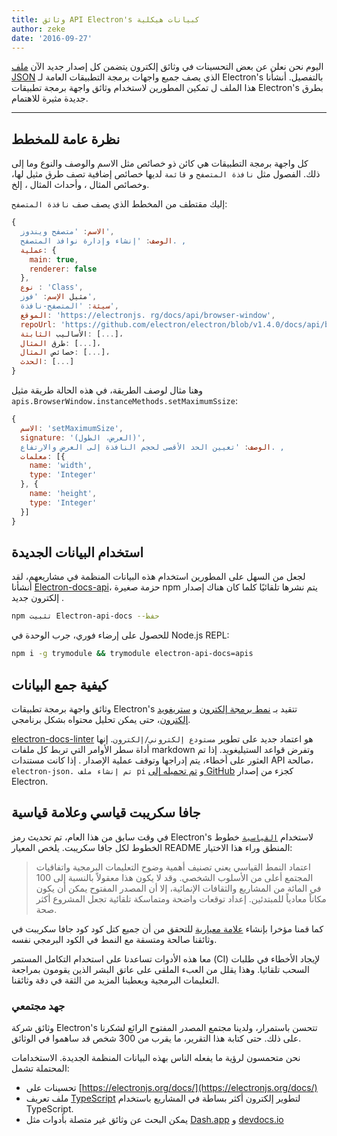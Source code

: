 ```yaml
---
title: وثائق API Electron's كبيانات هيكلية
author: zeke
date: '2016-09-27'
---
```


اليوم نحن نعلن عن بعض التحسينات في وثائق إلكترون يتضمن كل إصدار جديد الآن [ملف JSON](https://github.com/electron/electron/releases/download/v1.4.1/electron-api.json) الذي يصف جميع واجهات برمجة التطبيقات العامة لـ Electron's بالتفصيل. أنشأنا هذا الملف ل تمكين المطورين لاستخدام وثائق واجهة برمجة تطبيقات Electron's بطرق جديدة مثيرة للاهتمام.

---

## نظرة عامة للمخطط

كل واجهة برمجة التطبيقات هي كائن ذو خصائص مثل الاسم والوصف والنوع وما إلى ذلك. الفصول مثل `نافذة المتصفح` و `قائمة` لديها خصائص إضافية تصف طرق مثيل لها، وخصائص المثال ، وأحداث المثال ، إلخ.

إليك مقتطف من المخطط الذي يصف صف `نافذة المتصفح`:

```js
{
  الاسم: 'متصفح ويندوز',
  الوصف: 'إنشاء وإدارة نوافذ المتصفح. ,
  عملية: {
    main: true,
    renderer: false
  },
  نوع : 'Class',
  مثيل الإسم: 'فوز',
  سيئة: 'المتصفح-نافذة',
  الموقع: 'https://electronjs. rg/docs/api/browser-window',
  repoUrl: 'https://github.com/electron/electron/blob/v1.4.0/docs/api/browser-window. دال،
  الأساليب الثابتة: [...]،
  طرق المثال: [...]،
  خصائص المثال: [...]،
  الحدث: [...]
}
```

وهنا مثال لوصف الطريقة، في هذه الحالة طريقة مثيل `apis.BrowserWindow.instanceMethods.setMaximumSsize`:

```js
{
  الاسم: 'setMaximumSize',
  signature: '(العرض، الطول)',
  الوصف: 'تعيين الحد الأقصى لحجم النافذة إلى العرض والارتفاع. ,
  معلمات: [{
    name: 'width',
    type: 'Integer'
  }, {
    name: 'height',
    type: 'Integer'
  }]
}
```

## استخدام البيانات الجديدة

لجعل من السهل على المطورين استخدام هذه البيانات المنظمة في مشاريعهم، لقد أنشأنا [Electron-docs-api](https://www.npmjs.com/package/electron-api-docs)، حزمة صغيرة npm يتم نشرها تلقائيًا كلما كان هناك إصدار إلكترون جديد .

```sh
npm تثبيت Electron-api-docs --حفظ
```

للحصول على إرضاء فوري، جرب الوحدة في Node.js REPL:

```sh
npm i -g trymodule && trymodule electron-api-docs=apis
```

## كيفية جمع البيانات

وثائق واجهة برمجة تطبيقات Electron's تتقيد بـ [نمط برمجة إلكترون](https://github.com/electron/electron/blob/master/docs/development/coding-style.md) و [ستريغويد إلكترون](https://github.com/electron/electron/blob/master/docs/styleguide.md#readme)، حتى يمكن تحليل محتواه بشكل برنامجي.

[electron-docs-linter](https://github.com/electron/electron-docs-linter) هو اعتماد جديد على تطوير `مستودع إلكتروني/إلكترون`. إنها أداة سطر الأوامر التي تربط كل ملفات markdown وتفرض قواعد الستيليغويد. إذا تم العثور على أخطاء، يتم إدراجها وتوقف عملية الإصدار . إذا كانت مستندات API صالحة، `electron-json. تم إنشاء ملف pi` و [تم تحميله إلى GitHub](https://github.com/electron/electron/releases/tag/v1.4.1) كجزء من إصدار Electron.

## جافا سكريبت قياسي وعلامة قياسية

في وقت سابق من هذا العام، تم تحديث رمز Electron's لاستخدام [`القياسية`](http://standardjs.com/) خطوط الخطوط لكل جافا سكريبت. يلخص المعيار README المنطق وراء هذا الاختيار:

> اعتماد النمط القياسي يعني تصنيف أهمية وضوح التعليمات البرمجية واتفاقيات المجتمع أعلى من الأسلوب الشخصي. وقد لا يكون هذا معقولاً بالنسبة إلى 100 في المائة من المشاريع والثقافات الإنمائية، إلا أن المصدر المفتوح يمكن أن يكون مكاناً معادياً للمبتدئين. إعداد توقعات واضحة ومتماسكة تلقائية تجعل المشروع أكثر صحة.

كما قمنا مؤخرا بإنشاء [علامة معيارية](https://github.com/zeke/standard-markdown) للتحقق من أن جميع كتل كود كود جافا سكريبت في وثائقنا صالحة ومتسقة مع النمط في الكود البرمجي نفسه.

معا هذه الأدوات تساعدنا على استخدام التكامل المستمر (CI) لإيجاد الأخطاء في طلبات السحب تلقائيا. وهذا يقلل من العبء الملقى على عاتق البشر الذين يقومون بمراجعة التعليمات البرمجية ويعطينا المزيد من الثقة في دقة وثائقنا.

### جهد مجتمعي

وثائق شركة Electron's تتحسن باستمرار، ولدينا مجتمع المصدر المفتوح الرائع لشكرنا على ذلك. حتى كتابة هذا التقرير، ما يقرب من 300 شخص قد ساهموا في الوثائق.

نحن متحمسون لرؤية ما يفعله الناس بهذه البيانات المنظمة الجديدة. الاستخدامات المحتملة تشمل:

- تحسينات على [https://electronjs.org/docs/](https://electronjs.org/docs/)
- ملف تعريف [TypeScript](https://github.com/electron/electron-docs-linter/blob/master/README.md#typescript-definitions) لتطوير إلكترون أكثر بساطة في المشاريع باستخدام TypeScript.
- يمكن البحث عن وثائق غير متصلة بأدوات مثل [Dash.app](https://kapeli.com/dash) و [devdocs.io](http://devdocs.io/)

